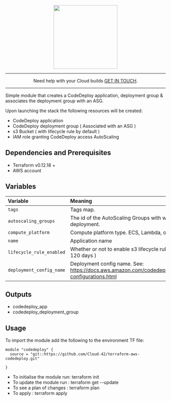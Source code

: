 <p align="center">
  <a href="https://www.cloud42.io/" target="_blank" rel="Homepage">
  <img width="200" height="200" src="https://www.cloud42.io/wp-content/uploads/2020/01/transparent_small.png">
  </a>
</p>

---
<p align="center">Need help with your Cloud builds <a href="https://www.cloud42.io/contact/" target="_blank" rel="ContactUS"> GET IN TOUCH</a>.</p>

---

Simple module that creates a CodeDeploy application, deployment group & associates the deployment group with an ASG.

Upon launching the stack the following resources will be created:

 * CodeDeploy application
 * CodeDeploy deployment group ( Associated with an ASG )
 * s3 Bucket ( with lifecycle rule by default )  
 * IAM role granting CodeDeploy access AutoScaling

## Dependencies and Prerequisites
 * Terraform v0.12.18 +
 * AWS account

## Variables
| Variable | Meaning |
| :------- | :----- |
| `tags` | Tags map. |
| `autoscaling_groups` | The id of the AutoScaling Groups with which to associate the deployment. |
| `compute_platform` | Compute platform type. ECS, Lambda, or Server. |
| `name` | Application name |
| `lifecycle_rule_enabled` | Whether or not to enable s3 lifecycle rule ( Default is to expire items after 120 days ) |
| `deployment_config_name` | Deployment config name. See: https://docs.aws.amazon.com/codedeploy/latest/userguide/deployment-configurations.html |

## Outputs
 * codedeploy\_app
 * codedeploy\_deployment\_group 

## Usage

To import the module add the following to the environment TF file:
```
module "codedeploy" {
  source = "git::https://github.com/Cloud-42/terraform-aws-codedeploy.git"

}
```
* To initialise the module run: terraform init
* To update the module run    : terraform get --update
* To see a plan of changes    : terraform plan
* To apply                    : terraform apply


